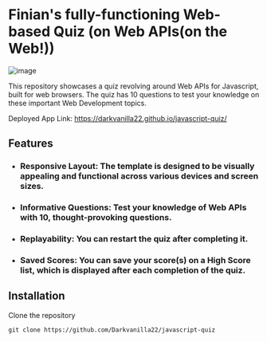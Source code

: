 # Finian's fully-functioning Web-based Quiz (on Web APIs(on the Web!))

![image](https://github.com/Darkvanilla22/javascript-quiz/assets/53369798/bf49c964-3ec4-4252-ae93-b36a36bb161b)

This repository showcases a quiz revolving around Web APIs for Javascript, built for web browsers. The quiz has 10 questions to test your knowledge on these important Web Development topics.

Deployed App Link: https://darkvanilla22.github.io/javascript-quiz/

## Features
- ### Responsive Layout: The template is designed to be visually appealing and functional across various devices and screen sizes.
- ### Informative Questions: Test your knowledge of Web APIs with 10, thought-provoking questions.
- ### Replayability: You can restart the quiz after completing it.
- ### Saved Scores: You can save your score(s) on a High Score list, which is displayed after each completion of the quiz.

## Installation
Clone the repository
```
git clone https://github.com/Darkvanilla22/javascript-quiz
```
